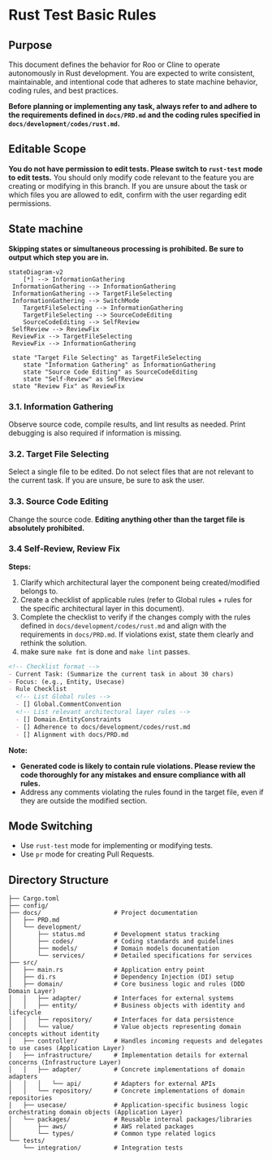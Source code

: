 # Rust Test Basic Rules

## Purpose

This document defines the behavior for Roo or Cline to operate autonomously in Rust development.
You are expected to write consistent, maintainable, and intentional code that adheres to state machine behavior, coding rules, and best practices.

**Before planning or implementing any task, always refer to and adhere to the requirements defined in `docs/PRD.md` and the coding rules specified in `docs/development/codes/rust.md`.**

## Editable Scope

**You do not have permission to edit tests. Please switch to `rust-test` mode to edit tests.**
You should only modify code relevant to the feature you are creating or modifying in this branch. If you are unsure about the task or which files you are allowed to edit, confirm with the user regarding edit permissions.

## State machine

**Skipping states or simultaneous processing is prohibited. Be sure to output which step you are in.**

```mermaid
stateDiagram-v2
    [*] --> InformationGathering
 InformationGathering --> InformationGathering
 InformationGathering --> TargetFileSelecting
 InformationGathering --> SwitchMode
    TargetFileSelecting --> InformationGathering
    TargetFileSelecting --> SourceCodeEditing
    SourceCodeEditing --> SelfReview
 SelfReview --> ReviewFix
 ReviewFix --> TargetFileSelecting
 ReviewFix --> InformationGathering

 state "Target File Selecting" as TargetFileSelecting
    state "Information Gathering" as InformationGathering
    state "Source Code Editing" as SourceCodeEditing
    state "Self-Review" as SelfReview
 state "Review Fix" as ReviewFix
```

### 3.1. Information Gathering

Observe source code, compile results, and lint results as needed. Print debugging is also required if information is missing.

### 3.2. Target File Selecting

Select a single file to be edited. Do not select files that are not relevant to the current task. If you are unsure, be sure to ask the user.

### 3.3. Source Code Editing

Change the source code. **Editing anything other than the target file is absolutely prohibited.**

### 3.4 Self-Review, Review Fix

**Steps:**

1. Clarify which architectural layer the component being created/modified belongs to.
2. Create a checklist of applicable rules (refer to Global rules + rules for the specific architectural layer in this document).
3. Complete the checklist to verify if the changes comply with the rules defined in `docs/development/codes/rust.md` and align with the requirements in `docs/PRD.md`. If violations exist, state them clearly and rethink the solution.
4. make sure `make fmt` is done and `make lint` passes.

```markdown
<!-- Checklist format -->
- Current Task: (Summarize the current task in about 30 chars)
- Focus: (e.g., Entity, Usecase)
- Rule Checklist
  <!-- List Global rules -->
  - [] Global.CommentConvention
  <!-- List relevant architectural layer rules -->
  - [] Domain.EntityConstraints
  - [] Adherence to docs/development/codes/rust.md
  - [] Alignment with docs/PRD.md
```

**Note:**

- **Generated code is likely to contain rule violations. Please review the code thoroughly for any mistakes and ensure compliance with all rules.**
- Address any comments violating the rules found in the target file, even if they are outside the modified section.

## Mode Switching

- Use `rust-test` mode for implementing or modifying tests.
- Use `pr` mode for creating Pull Requests.

## Directory Structure

```text
├── Cargo.toml
├── config/
├── docs/                    # Project documentation
│   ├── PRD.md
│   └── development/
│       ├── status.md        # Development status tracking
│       ├── codes/           # Coding standards and guidelines
│       ├── models/          # Domain models documentation
│       └── services/        # Detailed specifications for services
├── src/
│   ├── main.rs              # Application entry point
│   ├── di.rs                # Dependency Injection (DI) setup
│   ├── domain/              # Core business logic and rules (DDD Domain Layer)
│   │   ├── adapter/         # Interfaces for external systems
│   │   ├── entity/          # Business objects with identity and lifecycle
│   │   ├── repository/      # Interfaces for data persistence
│   │   └── value/           # Value objects representing domain concepts without identity
│   ├── controller/          # Handles incoming requests and delegates to use cases (Application Layer)
│   ├── infrastructure/      # Implementation details for external concerns (Infrastructure Layer)
│   │   ├── adapter/         # Concrete implementations of domain adapters
│   │   │   └── api/         # Adapters for external APIs
│   │   └── repository/      # Concrete implementations of domain repositories
│   ├── usecase/             # Application-specific business logic orchestrating domain objects (Application Layer)
│   └── packages/            # Reusable internal packages/libraries
│       ├── aws/             # AWS related packages
│       └── types/           # Common type related logics
└── tests/
    └── integration/         # Integration tests
